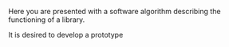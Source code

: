 Here you are presented with a software algorithm describing the functioning of a library.


It is desired to develop a prototype 
